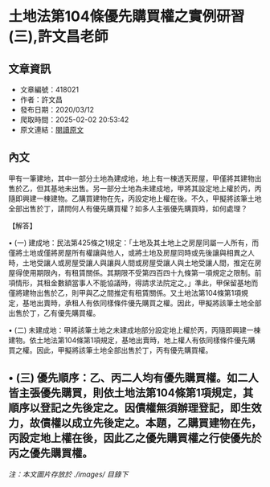 # 土地法第104條優先購買權之實例研習(三),許文昌老師

## 文章資訊
- 文章編號：418021
- 作者：許文昌
- 發布日期：2020/03/12
- 爬取時間：2025-02-02 20:53:42
- 原文連結：[閱讀原文](https://real-estate.get.com.tw/Columns/detail.aspx?no=418021)

## 內文
甲有一筆建地，其中一部分土地為建成地，地上有一棟透天房屋，甲僅將其建物出售於乙，但其基地未出售。另一部分土地為未建成地，甲將其設定地上權於丙，丙隨即興建一棟建物。乙購買建物在先，丙設定地上權在後。不久，甲擬將該筆土地全部出售於丁，請問何人有優先購買權？如多人主張優先購買時，如何處理？

【解答】

• (一) 建成地：民法第425條之1規定：「土地及其土地上之房屋同屬一人所有，而僅將土地或僅將房屋所有權讓與他人，或將土地及房屋同時或先後讓與相異之人時，土地受讓人或房屋受讓人與讓與人間或房屋受讓人與土地受讓人間，推定在房屋得使用期限內，有租賃關係。其期限不受第四百四十九條第一項規定之限制。前項情形，其租金數額當事人不能協議時，得請求法院定之。」準此，甲保留基地而僅將建物出售於乙，則甲與乙之間推定有租賃關係。又土地法第104條第1項規定，基地出賣時，承租人有依同樣條件優先購買之權。因此，甲擬將該筆土地全部出售於丁，乙有優先購買權。

• (二) 未建成地：甲將該筆土地之未建成地部分設定地上權於丙，丙隨即興建一棟建物。依土地法第104條第1項規定，基地出賣時，地上權人有依同樣條件優先購買之權。因此，甲擬將該筆土地全部出售於丁，丙有優先購買權。

• (三) 優先順序：乙、丙二人均有優先購買權。如二人皆主張優先購買，則依土地法第104條第1項規定，其順序以登記之先後定之。因債權無須辦理登記，即生效力，故債權以成立先後定之。本題，乙購買建物在先，丙設定地上權在後，因此乙之優先購買權之行使優先於丙之優先購買權。
---
*注：本文圖片存放於 ./images/ 目錄下*
